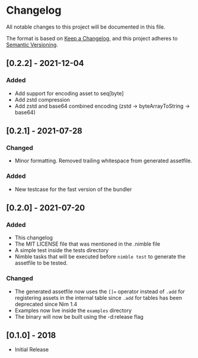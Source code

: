 # Changelog

All notable changes to this project will be documented in this file.

The format is based on [Keep a Changelog](https://keepachangelog.com/en/1.0.0/),
and this project adheres to [Semantic Versioning](https://semver.org/spec/v2.0.0.html).

## [0.2.2] - 2021-12-04

### Added

- Add support for encoding asset to seq[byte]
- Add zstd compression
- Add zstd and base64 combined encoding (zstd -> byteArrayToString -> base64)

## [0.2.1] - 2021-07-28

### Changed

- Minor formatting. Removed trailing whitespace from generated assetfile.

### Added

- New testcase for the fast version of the bundler

## [0.2.0] - 2021-07-20

### Added

- This changelog
- The MIT LICENSE file that was mentioned in the .nimble file
- A simple test inside the tests directory
- Nimble tasks that will be executed before `nimble test` to generate the assetfile to be tested.

### Changed

- The generated assetfile now uses the `[]=` operator instead of `.add` for registering assets in the internal table since `.add` for tables has been deprecated since Nim 1.4
- Examples now live inside the `examples` directory
- The binary will now be built using the -d:release flag

## [0.1.0] - 2018

- Initial Release